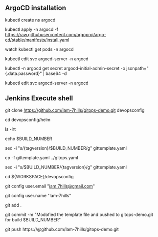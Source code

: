 ArgoCD installation
------------------

kubectl create ns argocd

kubectl apply -n argocd -f https://raw.githubusercontent.com/argoproj/argo-cd/stable/manifests/install.yaml

watch kubectl get pods -n argocd

kubectl edit svc argocd-server -n argocd

kubectl -n argocd get secret argocd-initial-admin-secret -o jsonpath="{.data.password}" | base64 -d

kubectl edit svc argocd-server -n argocd



Jenkins Execute shell
---------------------

git clone https://github.com/Iam-7hills/gitops-demo.git devopsconfig

cd devopsconfig/helm

ls -lrt

echo $BUILD_NUMBER

sed -i "s/{tagversion}/$BUILD_NUMBER/g" gittemplate.yaml

cp -f gittemplate.yaml ../gitops.yaml

sed -i "s/$BUILD_NUMBER/{tagversion}/g" gittemplate.yaml


cd ${WORKSPACE}/devopsconfig

git config user.email "iam.7hills@gmail.com"

git config user.name "Iam-7hills"

git add .

git commit -m "Modofied the template file and pushed to gitops-demo.git for build $BUILD_NUMBER"

git push https://<token>@github.com/Iam-7hills/gitops-demo.git

